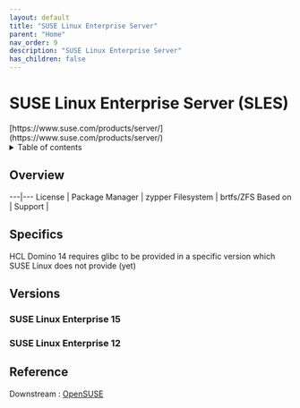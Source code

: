 ```yaml
---
layout: default
title: "SUSE Linux Enterprise Server"
parent: "Home"
nav_order: 9
description: "SUSE Linux Enterprise Server"
has_children: false
---
```


<h1>SUSE Linux Enterprise Server (SLES)</h1>
[https://www.suse.com/products/server/](https://www.suse.com/products/server/)

<details close markdown="block">
  <summary>
    Table of contents
  </summary>
  {: .text-delta }
1. TOC
{:toc}
</details>

## Overview
---|---
License         | 
Package Manager | zypper
Filesystem      | brtfs/ZFS
Based on        | 
Support         |




## Specifics
HCL Domino 14 requires glibc to be provided in a specific version which SUSE Linux does not provide (yet)

## Versions


### SUSE Linux Enterprise 15

### SUSE Linux Enterprise 12



## Reference

Downstream : [OpenSUSE](https://get.opensuse.org/leap)



